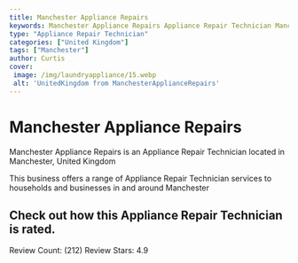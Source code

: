 ```yaml
---
title: Manchester Appliance Repairs
keywords: Manchester Appliance Repairs Appliance Repair Technician Manchester United Kingdom 
type: "Appliance Repair Technician"
categories: ["United Kingdom"]
tags: ["Manchester"]
author: Curtis
cover:
 image: /img/laundryappliance/15.webp
 alt: 'UnitedKingdom from ManchesterApplianceRepairs'
---
```


# Manchester Appliance Repairs
Manchester Appliance Repairs is an Appliance Repair Technician located in Manchester, United Kingdom

This business offers a range of Appliance Repair Technician services to households and businesses in and around Manchester

## Check out how this Appliance Repair Technician is rated.
Review Count: (212)
Review Stars: 4.9
